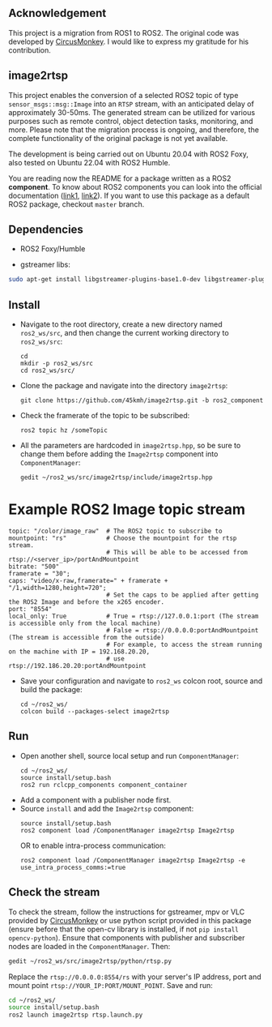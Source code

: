 ## Acknowledgement
This project is a migration from ROS1 to ROS2. The original code was developed by [CircusMonkey](https://github.com/CircusMonkey/ros_rtsp/tree/master). I would like to express my gratitude for his contribution.

## image2rtsp
This project enables the conversion of a selected ROS2 topic of type `sensor_msgs::msg::Image` into an `RTSP` stream, with an anticipated delay of approximately 30-50ms. The generated stream can be utilized for various purposes such as remote control, object detection tasks, monitoring, and more. Please note that the migration process is ongoing, and therefore, the complete functionality of the original package is not yet available.

The development is being carried out on Ubuntu 20.04 with ROS2 Foxy, also tested on Ubuntu 22.04 with ROS2 Humble. 

You are reading now the README for a package written as a ROS2 **component**. To know about ROS2 components you can look into the official documentation ([link1](https://docs.ros.org/en/foxy/Concepts/About-Composition.html), [link2](https://docs.ros.org/en/foxy/Tutorials/Intermediate/Composition.html)). If you want to use this package as a default ROS2 package, checkout `master` branch. 

## Dependencies
- ROS2 Foxy/Humble

- gstreamer libs:
```bash
sudo apt-get install libgstreamer-plugins-base1.0-dev libgstreamer-plugins-good1.0-dev libgstreamer-plugins-bad1.0-dev libgstrtspserver-1.0-dev gstreamer1.0-plugins-ugly gstreamer1.0-plugins-bad
```
## Install
  - Navigate to the root directory, create a new directory named `ros2_ws/src`, and then change the current working directory to `ros2_ws/src`:
      ```bashrc
      cd
      mkdir -p ros2_ws/src
      cd ros2_ws/src/
      ```
  - Clone the package and navigate into the directory `image2rtsp`:
      ```bashrc
      git clone https://github.com/45kmh/image2rtsp.git -b ros2_component
      ```
  - Check the framerate of the topic to be subscribed:
      ```bashrc
      ros2 topic hz /someTopic
    ```  
  - All the parameters are hardcoded in `image2rtsp.hpp`, so be sure to change them before adding the `Image2rtsp` component into `ComponentManager`:
      ```bashrc
      gedit ~/ros2_ws/src/image2rtsp/include/image2rtsp.hpp
      ```
# Example ROS2 Image topic stream
    topic: "/color/image_raw"  # The ROS2 topic to subscribe to
    mountpoint: "rs"           # Choose the mountpoint for the rtsp stream. 
                               # This will be able to be accessed from rtsp://<server_ip>/portAndMountpoint
    bitrate: "500"
    framerate = "30";
    caps: "video/x-raw,framerate=" + framerate + "/1,width=1280,height=720";
                               # Set the caps to be applied after getting the ROS2 Image and before the x265 encoder.
    port: "8554"
    local_only: True           # True = rtsp://127.0.0.1:port (The stream is accessible only from the local machine)
                               # False = rtsp://0.0.0.0:portAndMountpoint (The stream is accessible from the outside) 
                               # For example, to access the stream running on the machine with IP = 192.168.20.20,
                               # use rtsp://192.186.20.20:portAndMountpoint
  - Save your configuration and navigate to `ros2_ws` colcon root, source and build the package:
      ```bashrc
      cd ~/ros2_ws/
      colcon build --packages-select image2rtsp
      ```
## Run
  - Open another shell, source local setup and run `ComponentManager`:
      ```bashrc
      cd ~/ros2_ws/
      source install/setup.bash
      ros2 run rclcpp_components component_container
      ```
  - Add a component with a publisher node first. 
  - Source `install` and add the `Image2rtsp` component:
      ```bashrc
      source install/setup.bash
      ros2 component load /ComponentManager image2rtsp Image2rtsp
      ```
      OR to enable intra-process communication:
      ```bashrc
      ros2 component load /ComponentManager image2rtsp Image2rtsp -e use_intra_process_comms:=true
      ```    
## Check the stream
To check the stream, follow the instructions for gstreamer, mpv or VLC provided by [CircusMonkey](https://github.com/CircusMonkey/ros_rtsp/blob/master/README.md) or use python script provided in this package (ensure before that the open-cv library is installed, if not `pip install opencv-python`). Ensure that components with publisher and subscriber nodes are loaded in the `ComponentManager`. Then:
```bash
gedit ~/ros2_ws/src/image2rtsp/python/rtsp.py
```
Replace the `rtsp://0.0.0.0:8554/rs` with your server's IP address, port and mount point `rtsp://YOUR_IP:PORT/MOUNT_POINT`. Save and run:
```bash
cd ~/ros2_ws/
source install/setup.bash
ros2 launch image2rtsp rtsp.launch.py 
```
